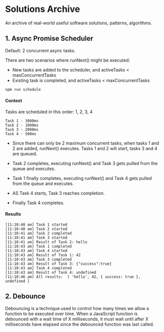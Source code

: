 # Solutions Archive

An archive of real-world useful software solutions, patterns, algorithms.

## 1. Async Promise Scheduler

Default: 2 concurrent async tasks.

There are two scenarios where runNext() might be executed:

- New tasks are added to the scheduler, and activeTasks < maxConcurrentTasks
- Existing task is completed, and activeTasks < maxConcurrentTasks

```bash
npm run schedule
```

#### Context

Tasks are scheduled in this order: 1, 2, 3, 4

```
Task 1 - 3000ms
Task 2 - 1000ms
Task 3 - 2000ms
Task 4 - 500ms
```

- Since there can only be 2 maximum concurrent tasks, when tasks 1 and 2 are added, runNext() executes. Tasks 1 and 2 will start, tasks 3 and 4 are queued.

- Task 2 completes, executing runNext() and Task 3 gets pulled from the queue and executes.

- Task 1 finally completes, executing runNext() and Task 4 gets pulled from the queue and executes.

- AS Task 4 starts, Task 3 reaches completion.

- Finally Task 4 completes.

#### Results

```
[11:10:40 am] Task 1 started
[11:10:40 am] Task 2 started
[11:10:41 am] Task 2 completed
[11:10:41 am] Task 3 started
[11:10:41 am] Result of Task 2: hello
[11:10:43 am] Task 1 completed
[11:10:43 am] Task 4 started
[11:10:43 am] Result of Task 1: 42
[11:10:43 am] Task 3 completed
[11:10:43 am] Result of Task 3: {"success":true}
[11:10:43 am] Task 4 completed
[11:10:43 am] Result of Task 4: undefined
[11:10:46 am] All results:  [ 'hello', 42, { success: true }, undefined ]
```

## 2. Debounce

Debouncing is a technique used to control how many times we allow a function to be executed over time. When a JavaScript function is debounced with a wait time of X milliseconds, it must wait until after X milliseconds have elapsed since the debounced function was last called.

